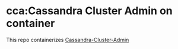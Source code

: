 # cca:Cassandra Cluster Admin on container

This repo containerizes [Cassandra-Cluster-Admin](https://github.com/sebgiroux/Cassandra-Cluster-Admin)
